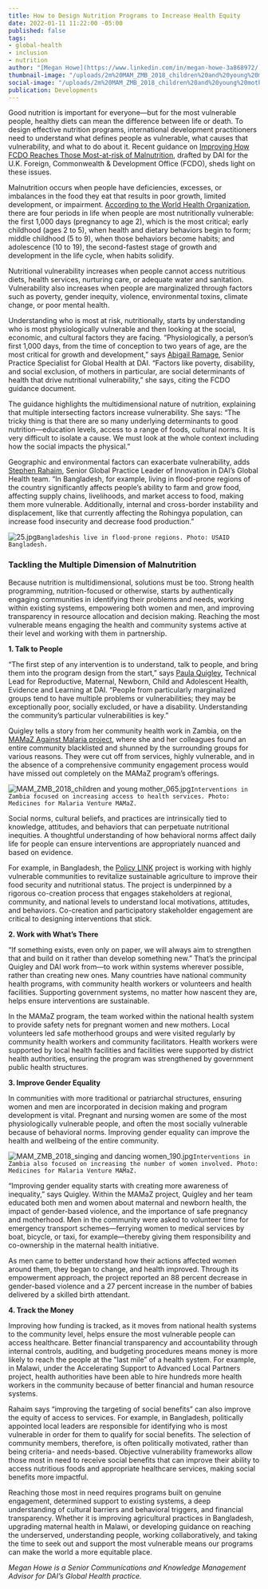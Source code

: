 ```yaml
---
title: How to Design Nutrition Programs to Increase Health Equity
date: 2022-01-11 11:22:00 -05:00
published: false
tags:
- global-health
- inclusion
- nutrition
author: "[Megan Howe](https://www.linkedin.com/in/megan-howe-3a868972/)"
thumbnail-image: "/uploads/2m%20MAM_ZMB_2018_children%20and%20young%20mother_065.jpg"
social-image: "/uploads/2m%20MAM_ZMB_2018_children%20and%20young%20mother_065.jpg"
publication: Developments
---
```


Good nutrition is important for everyone—but for the most vulnerable people, healthy diets can mean the difference between life or death. To design effective nutrition programs, international development practitioners need to understand what defines people as vulnerable, what causes that vulnerability, and what to do about it. Recent guidance on [Improving How FCDO Reaches Those Most-at-risk of Malnutrition](/uploads/FCDO%20Guidance_Reaching%20Those%20Most%20at%20%20Risk-final-revised-09Nov2021.pdf), drafted by DAI for the U.K. Foreign, Commonwealth & Development Office (FCDO), sheds light on these issues.





Malnutrition occurs when people have deficiencies, excesses, or imbalances in the food they eat that results in poor growth, limited development, or impairment. [According to the World Health Organization](https://apps.who.int/iris/bitstream/handle/10665/272603/9789241514064-eng.pdf), there are four periods in life when people are most nutritionally vulnerable: the first 1,000 days (pregnancy to age 2), which is the most critical; early childhood (ages 2 to 5), when health and dietary behaviors begin to form; middle childhood (5 to 9), when those behaviors become habits; and adolescence (10 to 19), the second-fastest stage of growth and development in the life cycle, when habits solidify.  

Nutritional vulnerability increases when people cannot access nutritious diets, health services, nurturing care, or adequate water and sanitation. Vulnerability also increases when people are marginalized through factors such as poverty, gender inequity, violence, environmental toxins, climate change, or poor mental health.

Understanding who is most at risk, nutritionally, starts by understanding who is most physiologically vulnerable and then looking at the social, economic, and cultural factors they are facing. “Physiologically, a person’s first 1,000 days, from the time of conception to two years of age, are the most critical for growth and development,” says [Abigail Ramage](https://www.dai.com/who-we-are/our-team/abigail-kaplan-ramage), Senior Practice Specialist for Global Health at DAI. “Factors like poverty, disability, and social exclusion, of mothers in particular, are social determinants of health that drive nutritional vulnerability,” she says, citing the FCDO guidance document.

The guidance highlights the multidimensional nature of nutrition, explaining that multiple intersecting factors increase vulnerability. She says: “The tricky thing is that there are so many underlying determinants to good nutrition—education levels, access to a range of foods, cultural norms. It is very difficult to isolate a cause. We must look at the whole context including how the social impacts the physical.”

Geographic and environmental factors can exacerbate vulnerability, adds [Stephen Rahaim](https://www.dai.com/who-we-are/our-team/stephen-rahaim), Senior Global Practice Leader of Innovation in DAI’s Global Health team. “In Bangladesh, for example, living in flood-prone regions of the country significantly affects people’s ability to farm and grow food, affecting supply chains, livelihoods, and market access to food, making them more vulnerable. Additionally, internal and cross-border instability and displacement, like that currently affecting the Rohingya population, can increase food insecurity and decrease food production.” 

![25.jpg](/uploads/25.jpg)`Bangladeshis live in flood-prone regions. Photo: USAID Bangladesh.`

### Tackling the Multiple Dimension of Malnutrition

Because nutrition is multidimensional, solutions must be too. Strong health programming, nutrition-focused or otherwise, starts by authentically engaging communities in identifying their problems and needs, working within existing systems, empowering both women and men, and improving transparency in resource allocation and decision making. Reaching the most vulnerable means engaging the health and community systems active at their level and working with them in partnership. 

**1. Talk to People**

“The first step of any intervention is to understand, talk to people, and bring them into the program design from the start,” says [Paula Quigley](https://www.dai.com/who-we-are/our-team/paula-quigley), Technical Lead for Reproductive, Maternal, Newborn, Child and Adolescent Health, Evidence and Learning at DAI. “People from particularly marginalized groups tend to have multiple problems or vulnerabilities; they may be exceptionally poor, socially excluded, or have a disability. Understanding the community’s particular vulnerabilities is key.”

Quigley tells a story from her community health work in Zambia, on the [MAMaZ Against Malaria project](https://www.dai.com/our-work/projects/zambia-moblising-access-to-maternal-health-services-mamaz), where she and her colleagues found an entire community blacklisted and shunned by the surrounding groups for various reasons. They were cut off from services, highly vulnerable, and in the absence of a comprehensive community engagement process would have missed out completely on the MAMaZ program’s offerings. 

![MAM_ZMB_2018_children and young mother_065.jpg](/uploads/MAM_ZMB_2018_children%20and%20young%20mother_065.jpg)`Interventions in Zambia focused on increasing access to health services. Photo: Medicines for Malaria Venture MAMaZ.`
 
Social norms, cultural beliefs, and practices are intrinsically tied to knowledge, attitudes, and behaviors that can perpetuate nutritional inequities. A thoughtful understanding of how behavioral norms affect daily life for people can ensure interventions are appropriately nuanced and based on evidence.  

For example, in Bangladesh, the [Policy LINK](https://www.dai.com/our-work/projects/worldwide-policy-link) project is working with highly vulnerable communities to revitalize sustainable agriculture to improve their food security and nutritional status. The project is underpinned by a rigorous co-creation process that engages stakeholders at regional, community, and national levels to understand local motivations, attitudes, and behaviors. Co-creation and participatory stakeholder engagement are critical to designing interventions that stick. 

**2. Work with What’s There**

“If something exists, even only on paper, we will always aim to strengthen that and build on it rather than develop something new.” That’s the principal Quigley and DAI work from—to work within systems wherever possible, rather than creating new ones. Many countries have national community health programs, with community health workers or volunteers and health facilities. Supporting government systems, no matter how nascent they are, helps ensure interventions are sustainable. 

In the MAMaZ program, the team worked within the national health system to provide safety nets for pregnant women and new mothers. Local volunteers led safe motherhood groups and were visited regularly by community health workers and community facilitators. Health workers were supported by local health facilities and facilities were supported by district health authorities, ensuring the program was strengthened by government public health structures.

**3. Improve Gender Equality**

In communities with more traditional or patriarchal structures, ensuring women and men are incorporated in decision making and program development is vital. Pregnant and nursing women are some of the most physiologically vulnerable people, and often the most socially vulnerable because of behavioral norms. Improving gender equality can improve the health and wellbeing of the entire community.

![MAM_ZMB_2018_singing and dancing women_190.jpg](/uploads/MAM_ZMB_2018_singing%20and%20dancing%20women_190.jpg)`Interventions in Zambia also focused on increasing the number of women involved. Photo: Medicines for Malaria Venture MAMaZ.`

“Improving gender equality starts with creating more awareness of inequality,” says Quigley. Within the MAMaZ project, Quigley and her team educated both men and women about maternal and newborn health, the impact of gender-based violence, and the importance of safe pregnancy and motherhood. Men in the community were asked to volunteer time for emergency transport schemes—ferrying women to medical services by boat, bicycle, or taxi, for example—thereby giving them responsibility and co-ownership in the maternal health initiative. 

As men came to better understand how their actions affected women around them, they began to change, and health improved. Through its empowerment approach, the project reported an 88 percent decrease in gender-based violence and a 27 percent increase in the number of babies delivered by a skilled birth attendant.

**4. Track the Money**

Improving how funding is tracked, as it moves from national health systems to the community level, helps ensure the most vulnerable people can access healthcare. Better financial transparency and accountability through internal controls, auditing, and budgeting procedures means money is more likely to reach the people at the "last mile” of a health system. For example, in Malawi, under the Accelerating Support to Advanced Local Partners project, health authorities have been able to hire hundreds more health workers in the community because of better financial and human resource systems. 

Rahaim says “improving the targeting of social benefits” can also improve the equity of access to services. For example, in Bangladesh, politically appointed local leaders are responsible for identifying who is most vulnerable in order for them to qualify for social benefits. The selection of community members, therefore, is often politically motivated, rather than being criteria- and needs-based. Objective vulnerability frameworks allow those most in need to receive social benefits that can improve their ability to access nutritious foods and appropriate healthcare services, making social benefits more impactful.

Reaching those most in need requires programs built on genuine engagement, determined support to existing systems, a deep understanding of cultural barriers and behavioral triggers, and financial transparency. Whether it is improving agricultural practices in Bangladesh, upgrading maternal health in Malawi, or developing guidance on reaching the underserved, understanding people, working collaboratively, and taking the time to seek out and support the most vulnerable means our programs can make the world a more equitable place. 

*Megan Howe is a Senior Communications and Knowledge Management Advisor for DAI’s Global Health practice.*